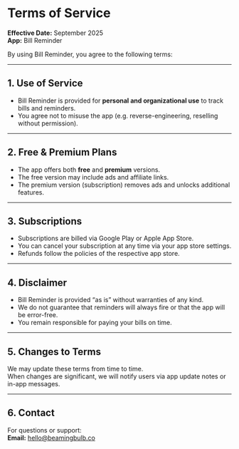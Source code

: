 # Terms of Service

**Effective Date:** September 2025  
**App:** Bill Reminder  

By using Bill Reminder, you agree to the following terms:

---

## 1. Use of Service
- Bill Reminder is provided for **personal and organizational use** to track bills and reminders.  
- You agree not to misuse the app (e.g. reverse-engineering, reselling without permission).

---

## 2. Free & Premium Plans
- The app offers both **free** and **premium** versions.  
- The free version may include ads and affiliate links.  
- The premium version (subscription) removes ads and unlocks additional features.

---

## 3. Subscriptions
- Subscriptions are billed via Google Play or Apple App Store.  
- You can cancel your subscription at any time via your app store settings.  
- Refunds follow the policies of the respective app store.

---

## 4. Disclaimer
- Bill Reminder is provided “as is” without warranties of any kind.  
- We do not guarantee that reminders will always fire or that the app will be error-free.  
- You remain responsible for paying your bills on time.

---

## 5. Changes to Terms
We may update these terms from time to time.  
When changes are significant, we will notify users via app update notes or in-app messages.

---

## 6. Contact
For questions or support:  
**Email:** hello@beamingbulb.co
